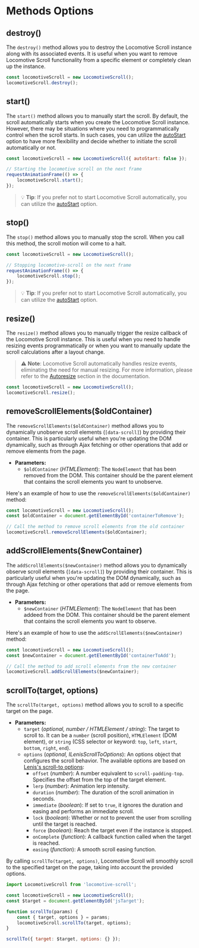 # Methods Options

## destroy()

The `destroy()` method allows you to destroy the Locomotive Scroll instance along with its associated events. It is useful when you want to remove Locomotive Scroll functionality from a specific element or completely clean up the instance.

```js
const locomotiveScroll = new LocomotiveScroll();
locomotiveScroll.destroy();
```

## start()

The `start()` method allows you to manually start the scroll. By default, the scroll automatically starts when you create the Locomotive Scroll instance. However, there may be situations where you need to programmatically control when the scroll starts. In such cases, you can utilize the [autoStart](/options?id=autostart) option to have more flexibility and decide whether to initiate the scroll automatically or not.

```js
const locomotiveScroll = new LocomotiveScroll({ autoStart: false });

// Starting the locomotive scroll on the next frame
requestAnimationFrame(() => {
    locomotiveScroll.start();
});
```

> :bulb: **Tip**: If you prefer not to start Locomotive Scroll automatically, you can utilize the [autoStart](/options?id=autostart) option.

## stop()

The `stop()` method allows you to manually stop the scroll. When you call this method, the scroll motion will come to a halt.

```js
const locomotiveScroll = new LocomotiveScroll();

// Stopping locomotive-scroll on the next frame
requestAnimationFrame(() => {
    locomotiveScroll.stop();
});
```
> :bulb: **Tip**: If you prefer not to start Locomotive Scroll automatically, you can utilize the [autoStart](/options?id=autostart) option.

## resize()

The `resize()` method allows you to manually trigger the resize callback of the Locomotive Scroll instance. This is useful when you need to handle resizing events programmatically or when you want to manually update the scroll calculations after a layout change.

> :warning: **Note**: Locomotive Scroll automatically handles resize events, eliminating the need for manual resizing. For more information, please refer to the [Autoresize](/options?id=autoresize) section in the documentation.

```js
const locomotiveScroll = new LocomotiveScroll();
locomotiveScroll.resize();
```

## removeScrollElements($oldContainer)

The `removeScrollElements($oldContainer)` method allows you to dynamically unobserve scroll elements (`[data-scroll]`) by providing their container. This is particularly useful when you're updating the DOM dynamically, such as through Ajax fetching or other operations that add or remove elements from the page.

-   **Parameters:**
    -   `$oldContainer` (_HTMLElement_): The `NodeElement` that has been removed from the DOM. This container should be the parent element that contains the scroll elements you want to unobserve.

Here's an example of how to use the `removeScrollElements($oldContainer)` method:

```js
const locomotiveScroll = new LocomotiveScroll();
const $oldContainer = document.getElementById('containerToRemove');

// Call the method to remove scroll elements from the old container
locomotiveScroll.removeScrollElements($oldContainer);
```

## addScrollElements($newContainer)

The `addScrollElements($newContainer)` method allows you to dynamically observe scroll elements (`[data-scroll]`) by providing their container. This is particularly useful when you're updating the DOM dynamically, such as through Ajax fetching or other operations that add or remove elements from the page.

-   **Parameters:**
    -   `$newContainer` (_HTMLElement_): The `NodeElement` that has been addeed from the DOM. This container should be the parent element that contains the scroll elements you want to observe.

Here's an example of how to use the `addScrollElements($newContainer)` method:

```js
const locomotiveScroll = new LocomotiveScroll();
const $newContainer = document.getElementById('containerToAdd');

// Call the method to add scroll elements from the new container
locomotiveScroll.addScrollElements($newContainer);
```

## scrollTo(target, options)

The `scrollTo(target, options)` method allows you to scroll to a specific target on the page.

-   **Parameters:**
    -   `target` (_optional, number / HTMLElement / string_): The target to scroll to. It can be a `number` (scroll position), `HTMLElement` (DOM element), or `string` (CSS selector or keyword: `top`, `left`, `start`, `bottom`, `right`, `end`).
    -   `options` (_optional, ILenisScrollToOptions_): An options object that configures the scroll behavior. The available options are based on [Lenis's scroll-to options](https://github.com/studio-freight/lenis#instance-methods):
        -   `offset` (_number_): A number equivalent to `scroll-padding-top`. Specifies the offset from the top of the target element.
        -   `lerp` (_number_): Animation lerp intensity.
        -   `duration` (_number_): The duration of the scroll animation in seconds.
        -   `immediate` (_boolean_): If set to `true`, it ignores the duration and easing and performs an immediate scroll.
        -   `lock` (_boolean_): Whether or not to prevent the user from scrolling until the target is reached.
        -   `force` (_boolean_): Reach the target even if the instance is stopped.
        -   `onComplete` (_function_): A callback function called when the target is reached.
        -   `easing` (_function_): A smooth scroll easing function.

By calling `scrollTo(target, options)`, Locomotive Scroll will smoothly scroll to the specified target on the page, taking into account the provided options.

```js
import LocomotiveScroll from 'locomotive-scroll';

const locomotiveScroll = new LocomotiveScroll();
const $target = document.getElementById('jsTarget');

function scrollTo(params) {
    const { target, options } = params;
    locomotiveScroll.scrollTo(target, options);
}

scrollTo({ target: $target, options: {} });
```
